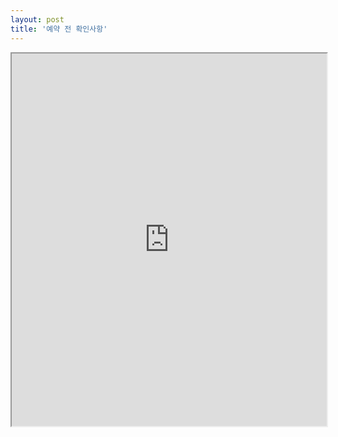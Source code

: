 ```yaml
---
layout: post
title: '예약 전 확인사항'
---
```


<div style="box-sizing: border-box; max-width: 100%;"><div style="box-sizing: content-box; -moz-box-sizing: content-box; position: relative; height: 3em; padding-bottom: 110%; max-width: 100%;">
    <iframe src="https://www.instagram.com/p/C4PepqXvYkq/embed" style="position: absolute; width: 100%; height: 100%; left: 0; top: 0;"></iframe>
</div></div>